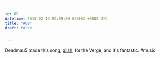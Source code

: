 ```yaml
---

id: 69
datetime: 2015-02-13 09:59:09.065063 +0000 UTC
title: "#69"
draft: false


---
```


Deadmau5 made this song, [glish](https://soundcloud.com/the_verge/deadmau5-glish), for the Verge, and it's fantastic. #music
